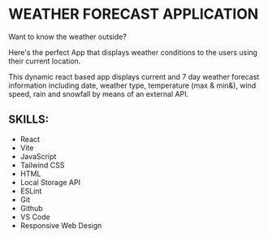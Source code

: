 # WEATHER FORECAST APPLICATION
Want to know the weather outside? 

Here's the perfect App that displays weather conditions to the users using their current location. 

This dynamic react based app displays current and 7 day weather forecast information including date, weather type, temperature (max & min&), wind speed, rain and snowfall by means of an external API.

## SKILLS: 
- React
- Vite 
- JavaScript 
- Tailwind CSS
- HTML
- Local Storage API
- ESLint
- Git
- Github
- VS Code
- Responsive Web Design